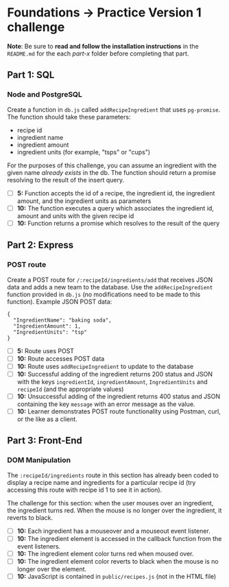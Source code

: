 # Foundations -> Practice Version 1 challenge

__Note__: Be sure to __read and follow the installation instructions__ in the `README.md` for the each *part-x* folder before completing that part.

## Part 1: SQL

### Node and PostgreSQL

Create a function in `db.js` called `addRecipeIngredient` that uses `pg-promise`. The function should take these parameters:

  - recipe id
  - ingredient name
  - ingredient amount
  - ingredient units (for example, "tsps" or "cups")

For the purposes of this challenge, you can assume an ingredient with the given name _already exists_ in the db. The function should return a promise resolving to the result of the insert query.

  - [ ] __5:__ Function accepts the id of a recipe, the ingredient id, the ingredient amount, and the ingredient units as parameters
  - [ ] __10:__ The function executes a query which associates the ingredient id, amount and units with the given recipe id
  - [ ] __10:__ Function returns a promise which resolves to the result of the query

## Part 2: Express

### POST route
Create a POST route for `/:recipeId/ingredients/add` that receives JSON data and adds a new team to the database. Use the `addRecipeIngredient` function provided in `db.js` (no modifications need to be made to this function). Example JSON POST data:

```
{
  "IngredientName": "baking soda",
  "IngredientAmount": 1,
  "IngredientUnits": "tsp"
}
```

- [ ] __5:__ Route uses POST
- [ ] __10:__ Route accesses POST data
- [ ] __10:__ Route uses `addRecipeIngredient` to update to the database
- [ ] __10:__ Successful adding of the ingredient returns 200 status and JSON with the keys `ingredientId`, `ingredientAmount`, `IngredientUnits` and `recipeId` (and the appropriate values)
- [ ] __10:__ Unsuccessful adding of the ingredient returns 400 status and JSON containing the key `message` with an error message as the value.
- [ ] __10:__ Learner demonstrates POST route functionality using Postman, curl, or the like as a client.

## Part 3: Front-End

### DOM Manipulation
The `:recipeId/ingredients` route in this section has already been coded to display a recipe name and ingredients for a particular recipe id (try accessing this route with recipe id 1 to see it in action).

The challenge for this section: when the user mouses over an ingredient, the ingredient turns red. When the mouse is no longer over the ingredient, it reverts to black.

- [ ] __10:__ Each ingredient has a mouseover and a mouseout event listener.
- [ ] __10:__ The ingredient element is accessed in the callback function from the event listeners.
- [ ] __10:__ The ingredient element color turns red when moused over.
- [ ] __10:__ The ingredient element color reverts to black when the mouse is no longer over the element.
- [ ] __10:__ JavaScript is contained in `public/recipes.js` (not in the HTML file)
